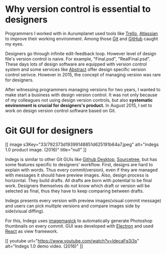 # Why version control is essential to designers

Programmers I worked with in Aurumplanet used tools like [Trello](https://trello.com/en), [Atlassian](https://www.atlassian.com/) to improve their working environment. Among those [Git](https://en.wikipedia.org/wiki/Git) and [GitHub](https://github.com/) caught my eyes.

Designers go through infinite edit-feedback loop. However level of design file's version control is naive. For example, "Final.psd", "RealFinal.psd". These days lots of design software are equipped with version control system and some services like [Abstract](http://abstract.com/) offer design specific version control serivce. However in 2015, the concept of managing version was rare for designers.

After witnessing programmers managing versions for two years, I wanted to make start a business with design version control. It was not only because of my colleagues not using design version controls, but also **systematic environment is crucial for designers's product.** In August 2015, I set to work on design version control software based on Git.

# Git GUI for designers

[[ image s3Key="33/792373d19399148851d625191b64a7.jpeg" alt="indegs 1.0 product image. (2016)" title="null" ]]

Indegs is similar to other Git GUIs like [Github Desktop](https://desktop.github.com/), [Sourcetree](https://www.sourcetreeapp.com/), but has some features specific to designers' workflow. First, designs are hard to explain with words. Thus every commit(version), even if they are managed with messages it should have preview images. Also, design process is horizontal. They build drafts. All drafts are born with potential to be final work. Designers themselves do not know which draft or version will be selected as final, thus they have to keep comparing between drafts.

Indegs presents every version with preview images(visual commit message) and users can pick multiple versions and compare images side by side(visual diffing).

For this, Indegs uses [imagemagick](https://imagemagick.org/) to automatically generate Photoshop thumbnails on every commit. GUI was developed with [Electron](https://electronjs.org/) and used [React](https://reactjs.org) as view framework.

[[ youtube url="https://www.youtube.com/watch?v=ldecaFq3i3s" alt="Indegs 1.0 demo video. (2016)" ]]
